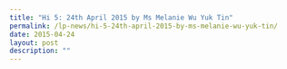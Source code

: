 ```yaml
---
title: "Hi 5: 24th April 2015 by Ms Melanie Wu Yuk Tin"
permalink: /lp-news/hi-5-24th-april-2015-by-ms-melanie-wu-yuk-tin/
date: 2015-04-24
layout: post
description: ""
---
```

